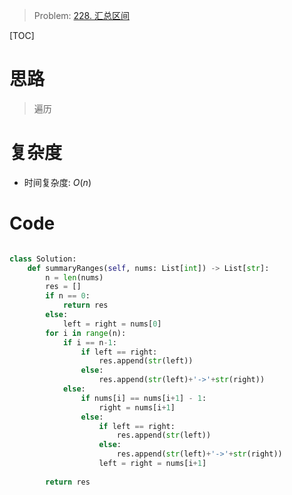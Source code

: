 > Problem: [228. 汇总区间](https://leetcode.cn/problems/summary-ranges/description/)

[TOC]

# 思路
> 遍历

# 复杂度
- 时间复杂度: $O(n)$

# Code
```Python []

class Solution:
    def summaryRanges(self, nums: List[int]) -> List[str]:
        n = len(nums)
        res = []
        if n == 0:
            return res
        else:
            left = right = nums[0]
        for i in range(n):
            if i == n-1:
                if left == right:
                    res.append(str(left))
                else:
                    res.append(str(left)+'->'+str(right))
            else:
                if nums[i] == nums[i+1] - 1:
                    right = nums[i+1]
                else:
                    if left == right:
                        res.append(str(left))
                    else:
                        res.append(str(left)+'->'+str(right))
                    left = right = nums[i+1]
        
        return res

```
